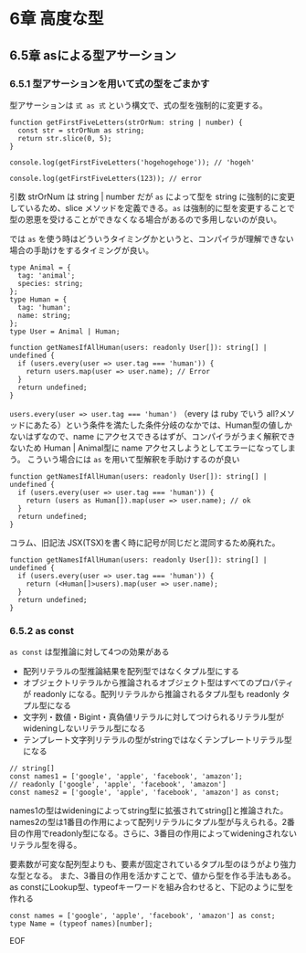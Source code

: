 # 6章 高度な型
## 6.5章 asによる型アサーション

### 6.5.1 型アサーションを用いて式の型をごまかす

型アサーションは `式 as 式` という構文で、式の型を強制的に変更する。

```
function getFirstFiveLetters(strOrNum: string | number) {
  const str = strOrNum as string;
  return str.slice(0, 5);
}

console.log(getFirstFiveLetters('hogehogehoge')); // 'hogeh'

console.log(getFirstFiveLetters(123)); // error
```

引数 strOrNum は string | number だが `as` によって型を string に強制的に変更しているため、slice メソッドを定義できる。`as` は強制的に型を変更することで型の恩恵を受けることができなくなる場合があるので多用しないのが良い。

では `as` を使う時はどういうタイミングかというと、コンパイラが理解できない場合の手助けをするタイミングが良い。

```
type Animal = {
  tag: 'animal';
  species: string;
};
type Human = {
  tag: 'human';
  name: string;
};
type User = Animal | Human;

function getNamesIfAllHuman(users: readonly User[]): string[] | undefined {
  if (users.every(user => user.tag === 'human')) {
    return users.map(user => user.name); // Error
  }
  return undefined;
}
```

`users.every(user => user.tag === 'human')` （every は ruby でいう all?メソッドにあたる）という条件を満たした条件分岐のなかでは、Human型の値しかないはずなので、name にアクセスできるはずが、コンパイラがうまく解釈できないため Human | Animal型に name アクセスしようとしてエラーになってしまう。
こういう場合には `as` を用いて型解釈を手助けするのが良い

```
function getNamesIfAllHuman(users: readonly User[]): string[] | undefined {
  if (users.every(user => user.tag === 'human')) {
    return (users as Human[]).map(user => user.name); // ok
  }
  return undefined;
}
```

コラム、旧記法
JSX(TSX)を書く時に記号が同じだと混同するため廃れた。
```
function getNamesIfAllHuman(users: readonly User[]): string[] | undefined {
  if (users.every(user => user.tag === 'human')) {
    return (<Human[]>users).map(user => user.name);
  }
  return undefined;
}
```

### 6.5.2 as const

`as const` は型推論に対して4つの効果がある
- 配列リテラルの型推論結果を配列型ではなくタプル型にする
- オブジェクトリテラルから推論されるオブジェクト型はすべてのプロパティが readonly になる。配列リテラルから推論されるタプル型も readonly タプル型になる
- 文字列・数値・Bigint・真偽値リテラルに対してつけられるリテラル型がwideningしないリテラル型になる
- テンプレート文字列リテラルの型がstringではなくテンプレートリテラル型になる

```
// string[]
const names1 = ['google', 'apple', 'facebook', 'amazon'];
// readonly ['google', 'apple', 'facebook', 'amazon']
const names2 = ['google', 'apple', 'facebook', 'amazon'] as const;
```

names1の型はwideningによってstring型に拡張されてstring[]と推論された。
names2の型は1番目の作用によって配列リテラルにタプル型が与えられる。2番目の作用でreadonly型になる。さらに、3番目の作用によってwideningされないリテラル型を得る。

要素数が可変な配列型よりも、要素が固定されているタプル型のほうがより強力な型となる。
また、3番目の作用を活かすことで、値から型を作る手法もある。
as constにLookup型、typeofキーワードを組み合わせると、下記のように型を作れる

```
const names = ['google', 'apple', 'facebook', 'amazon'] as const;
type Name = (typeof names)[number];
```


EOF